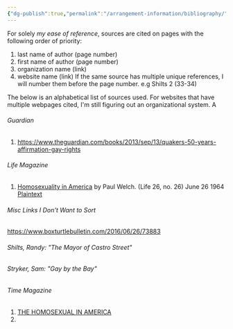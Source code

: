```yaml
---
{"dg-publish":true,"permalink":"/arrangement-information/bibliography/"}
---
```


For solely *my ease of reference*, sources are cited on pages with the following order of priority: 
1. last name of author (page number)
2. first name of author (page number)
3. organization name (link)
4. website name (link)
If the same source has multiple unique references, I will number them before the page number. e.g Shilts 2 (33-34)

The below is an alphabetical list of sources used. For websites that have multiple webpages cited, I'm still figuring out an organizational system.
A

###### Guardian
1. https://www.theguardian.com/books/2013/sep/13/quakers-50-years-affirmation-gay-rights
###### Life Magazine
1. [Homosexuality in America](http://books.google.com/books?id=qEEEAAAAMBAJ&pg=PA66) by Paul Welch. (Life 26, no. 26) June 26 1964 [Plaintext](https://mudcub.com/homophobia/homosexuality_in_america.htm)
###### Misc Links I Don't Want to Sort
https://www.boxturtlebulletin.com/2016/06/26/73883
###### Shilts, Randy: "The Mayor of Castro Street"
###### Stryker, Sam: "Gay by the Bay"

###### Time Magazine
1. [THE HOMOSEXUAL IN AMERICA](https://content.time.com/time/subscriber/article/0,33009,835069-2,00.html)
2. 